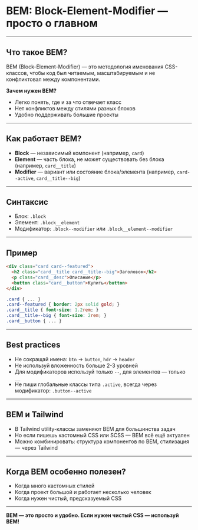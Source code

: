 # BEM: Block-Element-Modifier — просто о главном

---

## Что такое BEM?
BEM (Block-Element-Modifier) — это методология именования CSS-классов, чтобы код был читаемым, масштабируемым и не конфликтовал между компонентами.

**Зачем нужен BEM?**
- Легко понять, где и за что отвечает класс
- Нет конфликтов между стилями разных блоков
- Удобно поддерживать большие проекты

---

## Как работает BEM?
- **Block** — независимый компонент (например, `card`)
- **Element** — часть блока, не может существовать без блока (например, `card__title`)
- **Modifier** — вариант или состояние блока/элемента (например, `card--active`, `card__title--big`)

---

## Синтаксис
- Блок: `.block`
- Элемент: `.block__element`
- Модификатор: `.block--modifier` или `.block__element--modifier`

---

## Пример
```html
<div class="card card--featured">
  <h2 class="card__title card__title--big">Заголовок</h2>
  <p class="card__desc">Описание</p>
  <button class="card__button">Купить</button>
</div>
```
```css
.card { ... }
.card--featured { border: 2px solid gold; }
.card__title { font-size: 1.2rem; }
.card__title--big { font-size: 2rem; }
.card__button { ... }
```

---

## Best practices
- Не сокращай имена: `btn` → `button`, `hdr` → `header`
- Не используй вложенность больше 2-3 уровней
- Для модификаторов используй только `--`, для элементов — только `__`
- Не пиши глобальные классы типа `.active`, всегда через модификатор: `.button--active`

---

## BEM и Tailwind
- В Tailwind utility-классы заменяют BEM для большинства задач
- Но если пишешь кастомный CSS или SCSS — BEM всё ещё актуален
- Можно комбинировать: структура компонентов по BEM, стилизация — через Tailwind

---

## Когда BEM особенно полезен?
- Когда много кастомных стилей
- Когда проект большой и работает несколько человек
- Когда нужен чистый, предсказуемый CSS

---

**BEM — это просто и удобно. Если нужен чистый CSS — используй BEM!** 
